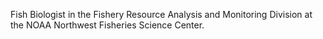 Fish Biologist in the Fishery Resource Analysis and Monitoring Division at the NOAA Northwest Fisheries Science Center.
